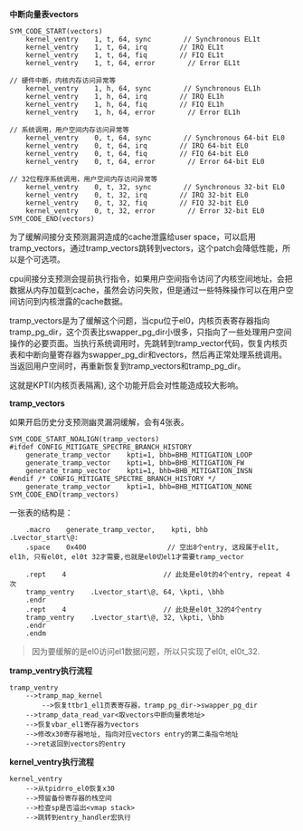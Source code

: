 **中断向量表vectors**

```
SYM_CODE_START(vectors)
    kernel_ventry    1, t, 64, sync        // Synchronous EL1t
    kernel_ventry    1, t, 64, irq        // IRQ EL1t
    kernel_ventry    1, t, 64, fiq        // FIQ EL1t
    kernel_ventry    1, t, 64, error        // Error EL1t
    
// 硬件中断，内核内存访问异常等
    kernel_ventry    1, h, 64, sync        // Synchronous EL1h
    kernel_ventry    1, h, 64, irq        // IRQ EL1h
    kernel_ventry    1, h, 64, fiq        // FIQ EL1h
    kernel_ventry    1, h, 64, error        // Error EL1h

// 系统调用，用户空间内存访问异常等
    kernel_ventry    0, t, 64, sync        // Synchronous 64-bit EL0
    kernel_ventry    0, t, 64, irq        // IRQ 64-bit EL0
    kernel_ventry    0, t, 64, fiq        // FIQ 64-bit EL0
    kernel_ventry    0, t, 64, error        // Error 64-bit EL0

// 32位程序系统调用，用户空间内存访问异常等
    kernel_ventry    0, t, 32, sync        // Synchronous 32-bit EL0
    kernel_ventry    0, t, 32, irq        // IRQ 32-bit EL0
    kernel_ventry    0, t, 32, fiq        // FIQ 32-bit EL0
    kernel_ventry    0, t, 32, error        // Error 32-bit EL0
SYM_CODE_END(vectors)
```

为了缓解间接分支预测漏洞造成的cache泄露给user space，可以启用tramp_vectors，通过tramp_vectors跳转到vectors，这个patch会降低性能，所以是个可选项。

cpu间接分支预测会提前执行指令，如果用户空间指令访问了内核空间地址，会把数据从内存加载到cache，虽然会访问失败，但是通过一些特殊操作可以在用户空间访问到内核泄露的cache数据。

tramp_vectors是为了缓解这个问题，当cpu位于el0，内核页表寄存器指向tramp_pg_dir，这个页表比swapper_pg_dir小很多，只指向了一些处理用户空间操作的必要页面。当执行系统调用时，先跳转到tramp_vector代码，恢复内核页表和中断向量寄存器为swapper_pg_dir和vectors，然后再正常处理系统调用。当返回用户空间时，再重新恢复到tramp_vectors和tramp_pg_dir。

这就是KPTI(内核页表隔离), 这个功能开启会对性能造成较大影响。

**tramp_vectors**

如果开启历史分支预测幽灵漏洞缓解，会有4张表。

```
SYM_CODE_START_NOALIGN(tramp_vectors)
#ifdef CONFIG_MITIGATE_SPECTRE_BRANCH_HISTORY
    generate_tramp_vector    kpti=1, bhb=BHB_MITIGATION_LOOP
    generate_tramp_vector    kpti=1, bhb=BHB_MITIGATION_FW
    generate_tramp_vector    kpti=1, bhb=BHB_MITIGATION_INSN
#endif /* CONFIG_MITIGATE_SPECTRE_BRANCH_HISTORY */
    generate_tramp_vector    kpti=1, bhb=BHB_MITIGATION_NONE
SYM_CODE_END(tramp_vectors)
```

一张表的结构是：

```
    .macro    generate_tramp_vector,    kpti, bhb
.Lvector_start\@:
    .space    0x400                    // 空出8个entry, 这段属于el1t, el1h, 只有el0t, el0t 32才需要,也就是el0切el1才需要tramp_vector

    .rept    4                        // 此处是el0t的4个entry, repeat 4次
    tramp_ventry    .Lvector_start\@, 64, \kpti, \bhb
    .endr
    .rept    4                        // 此处是el0t_32的4个entry
    tramp_ventry    .Lvector_start\@, 32, \kpti, \bhb
    .endr
    .endm
```

> 因为要缓解的是el0访问el1数据问题，所以只实现了el0t, el0t_32.

**tramp_ventry执行流程**

```
tramp_ventry
    -->tramp_map_kernel
        -->恢复ttbr1_el1页表寄存器，tramp_pg_dir->swapper_pg_dir
    -->tramp_data_read_var<取vectors中断向量表地址>
    -->恢复vbar_el1寄存器为vectors
    -->修改x30寄存器地址, 指向对应vectors entry的第二条指令地址
    -->ret返回到vectors的entry
```

**kernel_ventry执行流程**

```
kernel_ventry
    -->从tpidrro_el0恢复x30
    -->预留备份寄存器的栈空间
    -->检查sp是否溢出<vmap stack>
    -->跳转到entry_handler宏执行
```
